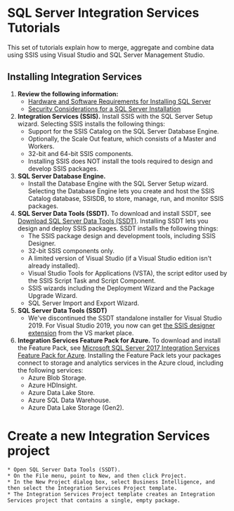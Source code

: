 # SQL Server Integration Services Tutorials
This set of tutorials explain how to merge, aggregate and combine data using SSIS using Visual Studio and SQL Server Management Studio.

## Installing Integration Services

1. **Review the following information:**
    * [Hardware and Software Requirements for Installing SQL Server](https://docs.microsoft.com/en-us/sql/sql-server/install/hardware-and-software-requirements-for-installing-sql-server?view=sql-server-ver15)
    * [Security Considerations for a SQL Server Installation](https://docs.microsoft.com/en-us/sql/sql-server/install/security-considerations-for-a-sql-server-installation?view=sql-server-ver15)
2. **Integration Services (SSIS).** Install SSIS with the SQL Server Setup wizard. Selecting SSIS installs the following things:
    * Support for the SSIS Catalog on the SQL Server Database Engine.
    * Optionally, the Scale Out feature, which consists of a Master and Workers.
    * 32-bit and 64-bit SSIS components.
    * Installing SSIS does NOT install the tools required to design and develop SSIS packages.
3. **SQL Server Database Engine.**
    * Install the Database Engine with the SQL Server Setup wizard. Selecting the Database Engine lets you create and host the SSIS Catalog database, SSISDB, to store, manage, run, and monitor SSIS packages.
4. **SQL Server Data Tools (SSDT).** To download and install SSDT, see [Download SQL Server Data Tools (SSDT)](https://docs.microsoft.com/en-us/sql/ssdt/download-sql-server-data-tools-ssdt?view=sql-server-ver15). Installing SSDT lets you design and deploy SSIS packages. SSDT installs the following things:
    * The SSIS package design and development tools, including SSIS Designer.
    * 32-bit SSIS components only.
    * A limited version of Visual Studio (if a Visual Studio edition isn't already installed).
    * Visual Studio Tools for Applications (VSTA), the script editor used by the SSIS Script Task and Script Component.
    * SSIS wizards including the Deployment Wizard and the Package Upgrade Wizard.
    * SQL Server Import and Export Wizard.
5. **SQL Server Data Tools (SSDT)**
    * We've discontinued the SSDT standalone installer for Visual Studio 2019. For Visual Studio 2019, you now can get [the SSIS designer extension](https://marketplace.visualstudio.com/items?itemName=SSIS.SqlServerIntegrationServicesProjects&ssr=false#overview) from the VS market place.
6. **Integration Services Feature Pack for Azure.** To download and install the Feature Pack, see [Microsoft SQL Server 2017 Integration Services Feature Pack for Azure](https://docs.microsoft.com/en-us/sql/integration-services/azure-feature-pack-for-integration-services-ssis?view=sql-server-2017). Installing the Feature Pack lets your packages connect to storage and analytics services in the Azure cloud, including the following services:
    * Azure Blob Storage.
    * Azure HDInsight.
    * Azure Data Lake Store.
    * Azure SQL Data Warehouse.
    * Azure Data Lake Storage (Gen2).

# Create a new Integration Services project

    * Open SQL Server Data Tools (SSDT).
    * On the File menu, point to New, and then click Project.
    * In the New Project dialog box, select Business Intelligence, and then select the Integration Services Project template.
    * The Integration Services Project template creates an Integration Services project that contains a single, empty package.

